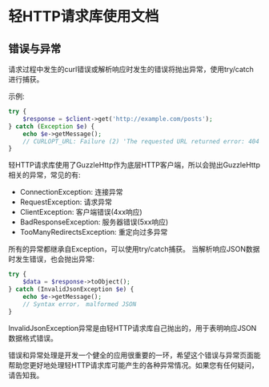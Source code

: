 # 轻HTTP请求库使用文档

## 错误与异常

请求过程中发生的curl错误或解析响应时发生的错误将抛出异常，使用try/catch进行捕获。

示例:

```php
try {
    $response = $client->get('http://example.com/posts');
} catch (Exception $e) {
    echo $e->getMessage();
    // CURLOPT_URL: Failure (2) 'The requested URL returned error: 404 NOT FOUND'
}
```

轻HTTP请求库使用了GuzzleHttp作为底层HTTP客户端，所以会抛出GuzzleHttp相关的异常，常见的有:

- ConnectionException: 连接异常
- RequestException: 请求异常
- ClientException: 客户端错误(4xx响应)
- BadResponseException: 服务器错误(5xx响应)
- TooManyRedirectsException: 重定向过多异常

所有的异常都继承自Exception，可以使用try/catch捕获。
当解析响应JSON数据时发生错误，也会抛出异常:

```php
try {
    $data = $response->toObject();
} catch (InvalidJsonException $e) {
    echo $e->getMessage();
    // Syntax error， malformed JSON
}
```

InvalidJsonException异常是由轻HTTP请求库自己抛出的，用于表明响应JSON数据格式错误。

错误和异常处理是开发一个健全的应用很重要的一环，希望这个错误与异常页面能帮助您更好地处理轻HTTP请求库可能产生的各种异常情况。如果您有任何疑问，请告知我。
